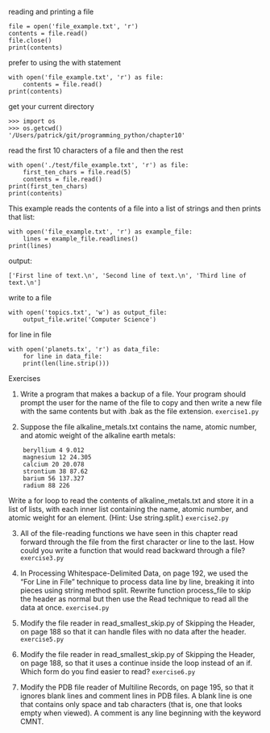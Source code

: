 reading and printing a file
```
file = open('file_example.txt', 'r') 
contents = file.read()
file.close()
print(contents)
```

prefer to using the with statement
```
with open('file_example.txt', 'r') as file:
    contents = file.read() 
print(contents)
```

get your current directory
```
>>> import os
>>> os.getcwd()
'/Users/patrick/git/programming_python/chapter10'
```

read the first 10 characters of a file and then the rest
```
with open('./test/file_example.txt', 'r') as file:
    first_ten_chars = file.read(5)
    contents = file.read() 
print(first_ten_chars)
print(contents)
```

This example reads the contents of a file into a list of strings and then prints that list:
```
with open('file_example.txt', 'r') as example_file: 
    lines = example_file.readlines()
print(lines)
```
output:
```
['First line of text.\n', 'Second line of text.\n', 'Third line of text.\n']
```

write to a file
```
with open('topics.txt', 'w') as output_file: 
    output_file.write('Computer Science')
```

for line in file
```
with open('planets.tx', 'r') as data_file:
    for line in data_file:
    print(len(line.strip()))
```    




Exercises

1. Write a program that makes a backup of a file. Your program should prompt the user for the name of the file to copy and then write a new file with the same contents but with .bak as the file extension.
`exercise1.py`

2. Suppose the file alkaline_metals.txt contains the name, atomic number, and atomic weight of the alkaline earth metals:
```
    beryllium 4 9.012
    magnesium 12 24.305
    calcium 20 20.078
    strontium 38 87.62
    barium 56 137.327
    radium 88 226
```

Write a for loop to read the contents of alkaline_metals.txt and store it in a list of lists, with each inner list containing the name, atomic number, and atomic weight for an element. (Hint: Use string.split.)
`exercise2.py`

3. All of the file-reading functions we have seen in this chapter read forward through the file from the first character or line to the last. How could you write a function that would read backward through a file?
`exercise3.py`

4. In Processing Whitespace-Delimited Data, on page 192, we used the “For Line in File” technique to process data line by line, breaking it into pieces using string method split. Rewrite function process_file to skip the header as normal but then use the Read technique to read all the data at once.
`exercise4.py`

5. Modify the file reader in read_smallest_skip.py of Skipping the Header, on page 188 so that it can handle files with no data after the header.
`exercise5.py`

6. Modify the file reader in read_smallest_skip.py of Skipping the Header, on page 188, so that it uses a continue inside the loop instead of an if. Which form do you find easier to read?
`exercise6.py`

7. Modify the PDB file reader of Multiline Records, on page 195, so that it ignores blank lines and comment lines in PDB files. A blank line is one that contains only space and tab characters (that is, one that looks empty when viewed). A comment is any line beginning with the keyword CMNT.



